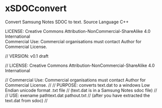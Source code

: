 # xSDOCconvert
Convert Samsung Notes SDOC to text.
Source Language C++

LICENSE: Creative Commons Attribution-NonCommercial-ShareAlike 4.0 International  
         Commercial Use: Commercial organisations must contact Author for Commercial License.

// VERSION: v0.1 draft

// LICENSE: Creative Commons Attribution-NonCommercial-ShareAlike 4.0 International

//          Commercial Use: Commercial organisations must contact Author for Commercial License.
//
// PURPOSE: converts text.dat to a windows Low Endian unicode format .txt file
//          (text.dat is in a Samsung Notes sdoc file)
//
// USE: exename pathtext.dat pathout.txt
//      (after you have extracted the text.dat from sdoc)
//
